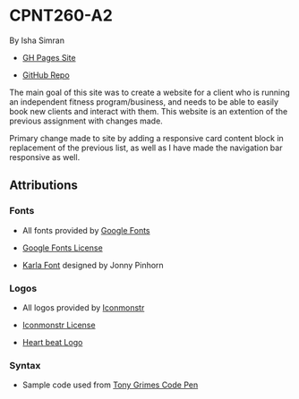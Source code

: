 # CPNT260-A2
By Isha Simran

- [GH Pages Site](https://ishasimran.github.io/cpnt260-a2/)

- [GitHub Repo](https://github.com/IshaSimran/cpnt260-a2)

The main goal of this site was to create a website for a client who is running an independent fitness program/business, and needs to be able to easily book new clients and interact with them. This website is an extention of the previous assignment with changes made.

Primary change made to site by adding a responsive card content block in replacement of the previous list, as well as I have made the navigation bar responsive as well.

## Attributions

### Fonts
- All fonts provided by [Google Fonts](https://fonts.google.com/)

- [Google Fonts License](https://fonts.google.com/about)

- [Karla Font](https://fonts.google.com/specimen/Karla?query=kar) designed by Jonny Pinhorn

### Logos
- All logos provided by [Iconmonstr](https://iconmonstr.com/)

- [Iconmonstr License](xhttps://iconmonstr.com/license/)

- [Heart beat Logo](https://iconmonstr.com/medical-7-svg/)

### Syntax
- Sample code used from [Tony Grimes Code Pen](https://codepen.io/browsertherapy/pen/vYGxRNB)